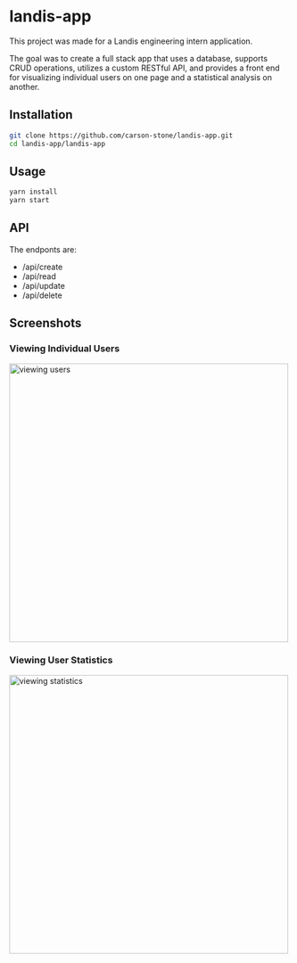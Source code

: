 # landis-app

This project was made for a Landis engineering intern application.

The goal was to create a full stack app that uses a database, supports CRUD operations, utilizes a custom RESTful API, and provides a front end for visualizing individual users on one page and a statistical analysis on another.

## Installation

```bash
git clone https://github.com/carson-stone/landis-app.git
cd landis-app/landis-app
```
## Usage

```bash
yarn install
yarn start
```

## API

The endponts are:

* /api/create
* /api/read
* /api/update
* /api/delete

## Screenshots
### Viewing Individual Users
<img src="https://raw.githubusercontent.com/carson-stone/landis-app/master/screenshots/Screen%20Shot%202020-04-15%20at%204.44.41%20PM.png" alt="viewing users" width="500" />

### Viewing User Statistics
<img src="https://raw.githubusercontent.com/carson-stone/landis-app/master/screenshots/Screen%20Shot%202020-04-15%20at%204.44.57%20PM.png" alt="viewing statistics" width="500" />
